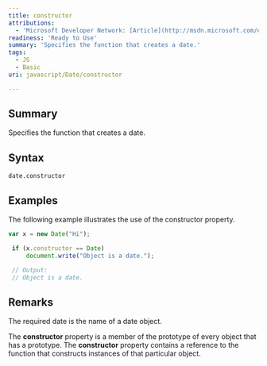 ```yaml
---
title: constructor
attributions:
  - 'Microsoft Developer Network: [Article](http://msdn.microsoft.com/en-us/library/ie/jj155284(v=vs.94).aspx)'
readiness: 'Ready to Use'
summary: 'Specifies the function that creates a date.'
tags:
  - JS
  - Basic
uri: javascript/Date/constructor

---
```

## Summary

Specifies the function that creates a date.

## Syntax

    date.constructor

## Examples

The following example illustrates the use of the constructor property.

``` js
var x = new Date("Hi");

 if (x.constructor == Date)
     document.write("Object is a date.");

 // Output:
 // Object is a date.
```

## Remarks

The required date is the name of a date object.

The **constructor** property is a member of the prototype of every object that has a prototype. The **constructor** property contains a reference to the function that constructs instances of that particular object.

